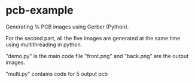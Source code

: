 # pcb-example

Generating % PCB images using Gerber (Python).

For the second part, all the five images are generated at the same time using multithreading in python.

"demo.py" is the main code file
"front.png" and "back.png" are the output images.

"multi.py" contains code for 5 output pcb
